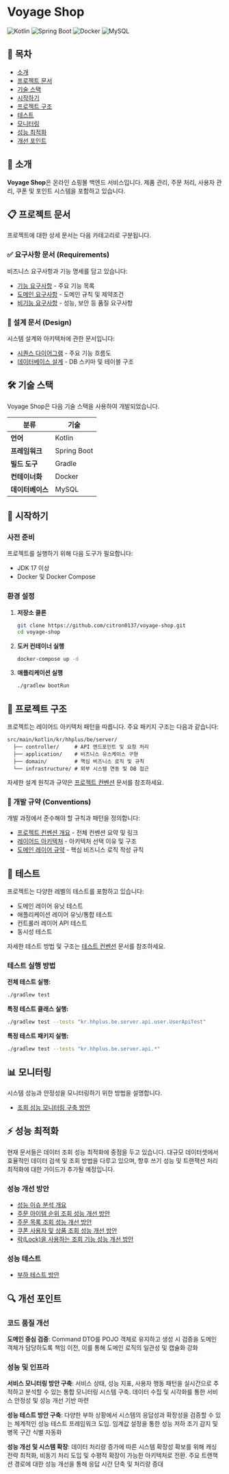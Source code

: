 # Voyage Shop

![Kotlin](https://img.shields.io/badge/Kotlin-7F52FF?style=for-the-badge&logo=kotlin&logoColor=white)
![Spring Boot](https://img.shields.io/badge/Spring_Boot-6DB33F?style=for-the-badge&logo=spring-boot&logoColor=white)
![Docker](https://img.shields.io/badge/Docker-2496ED?style=for-the-badge&logo=docker&logoColor=white)
![MySQL](https://img.shields.io/badge/MySQL-4479A1?style=for-the-badge&logo=mysql&logoColor=white)

## 📑 목차

- [소개](#소개)
- [프로젝트 문서](#프로젝트-문서)
- [기술 스택](#기술-스택)
- [시작하기](#시작하기)
- [프로젝트 구조](#프로젝트-구조)
- [테스트](#테스트)
- [모니터링](#모니터링)
- [성능 최적화](#성능-최적화)
- [개선 포인트](#개선-포인트)

## 📌 소개

**Voyage Shop**은 온라인 쇼핑몰 백엔드 서비스입니다. 제품 관리, 주문 처리, 사용자 관리, 쿠폰 및 포인트 시스템을 포함하고 있습니다.

## 📋 프로젝트 문서

프로젝트에 대한 상세 문서는 다음 카테고리로 구분됩니다.

### ✅ 요구사항 문서 (Requirements)

비즈니스 요구사항과 기능 명세를 담고 있습니다:

- [기능 요구사항](./docs/requirements/01-functional-requirements.md) - 주요 기능 목록
- [도메인 요구사항](./docs/requirements/02-domain-requirements.md) - 도메인 규칙 및 제약조건
- [비기능 요구사항](./docs/requirements/03-non-functional-requirements.md) - 성능, 보안 등 품질 요구사항

### 📐 설계 문서 (Design)

시스템 설계와 아키텍처에 관한 문서입니다:

- [시퀀스 다이어그램](./docs/design/sequence-diagram.md) - 주요 기능 흐름도
- [데이터베이스 설계](./docs/design/database-design.md) - DB 스키마 및 테이블 구조

## 🛠 기술 스택

Voyage Shop은 다음 기술 스택을 사용하여 개발되었습니다.

| 분류 | 기술 |
|------|------|
| **언어** | Kotlin |
| **프레임워크** | Spring Boot |
| **빌드 도구** | Gradle |
| **컨테이너화** | Docker |
| **데이터베이스** | MySQL |

## 🚀 시작하기

### 사전 준비

프로젝트를 실행하기 위해 다음 도구가 필요합니다:

- JDK 17 이상
- Docker 및 Docker Compose

### 환경 설정

1. **저장소 클론**

   ```bash
   git clone https://github.com/citron0137/voyage-shop.git
   cd voyage-shop
   ```

2. **도커 컨테이너 실행**

   ```bash
   docker-compose up -d
   ```

3. **애플리케이션 실행**

   ```bash
   ./gradlew bootRun
   ```

## 📂 프로젝트 구조

프로젝트는 레이어드 아키텍처 패턴을 따릅니다. 주요 패키지 구조는 다음과 같습니다:

```
src/main/kotlin/kr/hhplus/be/server/
  ├── controller/     # API 엔드포인트 및 요청 처리
  ├── application/    # 비즈니스 유스케이스 구현
  ├── domain/         # 핵심 비즈니스 로직 및 규칙
  └── infrastructure/ # 외부 시스템 연동 및 DB 접근
```

자세한 설계 원칙과 규약은 [프로젝트 컨벤션](./docs/conventions/01.common-conventions.md) 문서를 참조하세요.

### 📏 개발 규약 (Conventions)

개발 과정에서 준수해야 할 규칙과 패턴을 정의합니다:

- [프로젝트 컨벤션 개요](./docs/conventions/01.common-conventions.md) - 전체 컨벤션 요약 및 링크
- [레이어드 아키텍처](./docs/conventions/03.layered-architecture.md) - 아키텍처 선택 이유 및 구조
- [도메인 레이어 규약](./docs/conventions/07.domain-layer.md) - 핵심 비즈니스 로직 작성 규칙

## 🧪 테스트

프로젝트는 다양한 레벨의 테스트를 포함하고 있습니다:

- 도메인 레이어 유닛 테스트
- 애플리케이션 레이어 유닛/통합 테스트
- 컨트롤러 레이어 API 테스트
- 동시성 테스트

자세한 테스트 방법 및 구조는 [테스트 컨벤션](./docs/conventions/09.test-conventions.md) 문서를 참조하세요.

### 테스트 실행 방법

**전체 테스트 실행:**
```bash
./gradlew test
```

**특정 테스트 클래스 실행:**
```bash
./gradlew test --tests "kr.hhplus.be.server.api.user.UserApiTest"
```

**특정 테스트 패키지 실행:**
```bash
./gradlew test --tests "kr.hhplus.be.server.api.*"
```

## 📊 모니터링

시스템 성능과 안정성을 모니터링하기 위한 방법을 설명합니다.

- [조회 성능 모니터링 구축 방안](docs/monitoring/06-performance-monitoring.md)

## ⚡️ 성능 최적화

현재 문서들은 데이터 조회 성능 최적화에 중점을 두고 있습니다. 대규모 데이터셋에서 효율적인 데이터 검색 및 조회 방법을 다루고 있으며, 향후 쓰기 성능 및 트랜잭션 처리 최적화에 대한 가이드가 추가될 예정입니다.

### 성능 개선 방안
- [성능 이슈 분석 개요](docs/performance/01-performance-issues.md)
- [주문 아이템 순위 조회 성능 개선 방안](docs/performance/02-order-rank-performance-solution.md)
- [주문 목록 조회 성능 개선 방안](docs/performance/03-order-list-performance-solution.md)
- [쿠폰 사용자 및 상품 조회 성능 개선 방안](docs/performance/04-coupon-user-product-performance-solution.md)
- [락(Lock)을 사용하는 조회 기능 성능 개선 방안](docs/performance/05-lock-performance-solution.md)

### 성능 테스트
- [부하 테스트 방안](docs/performance/07-load-testing.md)

## 🔍 개선 포인트

### 코드 품질 개선
**도메인 중심 검증**: Command DTO를 POJO 객체로 유지하고 생성 시 검증을 도메인 객체가 담당하도록 책임 이전, 이를 통해 도메인 로직의 일관성 및 캡슐화 강화

### 성능 및 인프라
**서비스 모니터링 방안 구축**: 서비스 상태, 성능 지표, 사용자 행동 패턴을 실시간으로 추적하고 분석할 수 있는 통합 모니터링 시스템 구축. 데이터 수집 및 시각화를 통한 서비스 안정성 및 성능 개선 기반 마련

**성능 테스트 방안 구축**: 다양한 부하 상황에서 시스템의 응답성과 확장성을 검증할 수 있는 체계적인 성능 테스트 프레임워크 도입. 임계값 설정을 통한 성능 저하 조기 감지 및 병목 구간 식별 자동화

**성능 개선 및 시스템 확장**: 데이터 처리량 증가에 따른 시스템 확장성 확보를 위해 캐싱 전략 최적화, 비동기 처리 도입 및 수평적 확장이 가능한 아키텍처로 전환. 주요 트랜잭션 경로에 대한 성능 개선을 통해 응답 시간 단축 및 처리량 증대

<!--
현재 프로젝트의 향후 개선 방향과 발전 가능성을 설명합니다.

- **확장성 개선**: 마이크로서비스 아키텍처로의 전환 검토
- **보안 강화**: 인증/인가 메커니즘 개선 및 데이터 암호화 적용
- **국제화 지원**: 다국어 및 다중 통화 지원
- **분산 시스템 도입**: 대용량 트래픽 처리를 위한 분산 시스템 구성
- **API 버전 관리**: 효과적인 API 버전 관리 전략 도입
- **실시간 데이터 처리**: 이벤트 기반 아키텍처 도입 검토
- **서비스 품질 모니터링**: 사용자 경험 중심의 모니터링 체계 구축
-->

